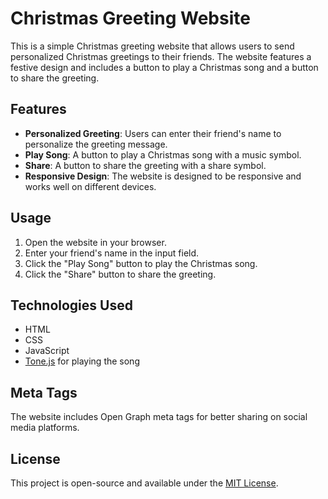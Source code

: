 # Christmas Greeting Website

This is a simple Christmas greeting website that allows users to send personalized Christmas greetings to their friends. The website features a festive design and includes a button to play a Christmas song and a button to share the greeting.

## Features

- **Personalized Greeting**: Users can enter their friend's name to personalize the greeting message.
- **Play Song**: A button to play a Christmas song with a music symbol.
- **Share**: A button to share the greeting with a share symbol.
- **Responsive Design**: The website is designed to be responsive and works well on different devices.

## Usage

1. Open the website in your browser.
2. Enter your friend's name in the input field.
3. Click the "Play Song" button to play the Christmas song.
4. Click the "Share" button to share the greeting.

## Technologies Used

- HTML
- CSS
- JavaScript
- [Tone.js](https://tonejs.github.io/) for playing the song

## Meta Tags

The website includes Open Graph meta tags for better sharing on social media platforms.

## License

This project is open-source and available under the [MIT License](LICENSE).
